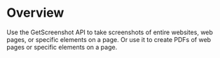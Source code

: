# Overview

Use the GetScreenshot API to take screenshots of entire websites, web
pages, or specific elements on a page. Or use it to create PDFs of web
pages or specific elements on a page.
